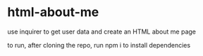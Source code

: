 # html-about-me
use inquirer to get user data and create an HTML about me page

to run, after cloning the repo, run npm i to install dependencies
